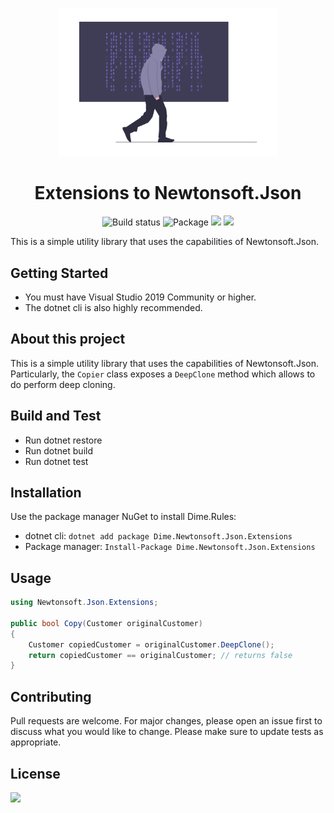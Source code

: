 <p align="center"><img src="assets/logo.png" width="350" alt="Logo"></p>

<h1 align="center"> Extensions to Newtonsoft.Json </h1>

<div align="center">

![Build status](https://dev.azure.com/dimenicsbe/Utilities/_apis/build/status/dimenics.dime-newtonsoft-json-extensions?branchName=master) ![Package](https://feeds.dev.azure.com/dimenicsbe/_apis/public/Packaging/Feeds/a7b896fd-9cd8-4291-afe1-f223483d87f0/Packages/dfedbfcf-d4c8-46b7-b091-db5ef6245565/Badge)
<img src="https://img.shields.io/badge/License-MIT-brightgreen.svg?style=flat-square" />
<img src="https://img.shields.io/badge/PRs-welcome-brightgreen.svg?style=flat-square" />
</div>

This is a simple utility library that uses the capabilities of Newtonsoft.Json.

## Getting Started

- You must have Visual Studio 2019 Community or higher.
- The dotnet cli is also highly recommended.

## About this project

This is a simple utility library that uses the capabilities of Newtonsoft.Json. Particularly, the `Copier` class exposes a `DeepClone` method which allows to do perform deep cloning.

## Build and Test

- Run dotnet restore
- Run dotnet build
- Run dotnet test

## Installation

Use the package manager NuGet to install Dime.Rules:

- dotnet cli: `dotnet add package Dime.Newtonsoft.Json.Extensions`
- Package manager: `Install-Package Dime.Newtonsoft.Json.Extensions`

## Usage

```csharp
using Newtonsoft.Json.Extensions;

public bool Copy(Customer originalCustomer)
{
    Customer copiedCustomer = originalCustomer.DeepClone();
    return copiedCustomer == originalCustomer; // returns false
}
```

## Contributing

Pull requests are welcome. For major changes, please open an issue first to discuss what you would like to change.
Please make sure to update tests as appropriate.

## License

<img src="https://img.shields.io/badge/License-MIT-brightgreen.svg?style=flat-square" />